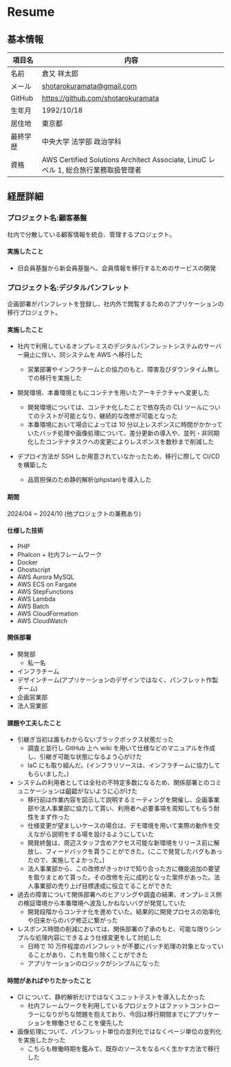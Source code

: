 # Resume

## 基本情報

| 項目名   | 内容                                                                                |
| -------- | ----------------------------------------------------------------------------------- |
| 名前     | 倉又 祥太郎                                                                         |
| メール   | shotarokuramata@gmail.com                                                           |
| GitHub   | https://github.com/shotarokuramata                                                  |
| 生年月   | 1992/10/18                                                                          |
| 居住地   | 東京都                                                                              |
| 最終学歴 | 中央大学 法学部 政治学科                                                            |
| 資格     | AWS Certified Solutions Architect Associate, LinuC レベル 1, 総合旅行業務取扱管理者 |

## 経歴詳細

### プロジェクト名:顧客基盤

社内で分散している顧客情報を統合、管理するプロジェクト。

#### 実施したこと

- 旧会員基盤から新会員基盤へ、会員情報を移行するためのサービスの開発

### プロジェクト名:デジタルパンフレット

企画部署がパンフレットを登録し、社内外で閲覧するためのアプリケーションの移行プロジェクト。

#### 実施したこと

- 社内で利用しているオンプレミスのデジタルパンフレットシステムのサーバー廃止に伴い、同システムを AWS へ移行した

  - 営業部署やインフラチームとの協力のもと、障害及びダウンタイム無しでの移行を実施した

- 開発環境、本番環境ともにコンテナを用いたアーキテクチャへ変更した

  - 開発環境については、コンテナ化したことで依存先の CLI ツールについてのテストが可能となり、継続的な改修が可能となった
  - 本番環境において場合によっては 10 分以上レスポンスに時間がかかっていたバッチ処理や画像処理について、差分更新の導入や、並列・非同期化したコンテナタスクへの変更によりレスポンスを数秒まで削減した

- デプロイ方法が SSH しか用意されていなかったため、移行に際して CI/CD を構築した
  - 品質担保のため静的解析(phpstan)を導入した

#### 期間

2024/04 ~ 2024/10 (他プロジェクトの兼務あり)

#### 仕様した技術

- PHP
- Phalcon + 社内フレームワーク
- Docker
- Ghostscript
- AWS Aurora MySQL
- AWS ECS on Fargate
- AWS StepFunctions
- AWS Lambda
- AWS Batch
- AWS CloudFormation
- AWS CloudWatch

#### 関係部署

- 開発部
  - 私一名
- インフラチーム
- デザインチーム(アプリケーションのデザインではなく、パンフレット作製チーム)
- 企画営業部
- 法人営業部

#### 課題や工夫したこと

- 引継ぎ当初は誰もわからないブラックボックス状態だった
  - 調査と並行し GitHub 上へ wiki を用いて仕様などのマニュアルを作成し、引継ぎ可能な状態になるよう心がけた
  - IaC にも取り組んだ。(インフラリソースは、インフラチームに協力してもらいました。)
- システムの利用者としては全社の不特定多数になるため、関係部署とのコミュニケーションは齟齬がないように心がけた
  - 移行前は作業内容を図示して説明するミーティングを開催し、企画事業部や法人事業部に協力して貰い、利用者へ必要事項を周知してもらう耐性をまず作った
  - 仕様変更が望ましいケースの場合は、デモ環境を用いて実際の動作を交えながら説明をする場を設けるようにしていた
  - 開発終盤は、周辺スタッフ含めアクセス可能な新環境をリリース前に解放し、フィードバックを貰うことができた。(ここで発覚したバグもあったので、実施してよかった。)
  - 法人事業部から、この改修がきっかけで知り合った方に機能追加の要望を取りまとめて貰った。その改修を元に成約となった案件があった。法人事業部の売り上げ目標達成に役立てることができた
- 過去の障害について関係部署へのヒアリングや調査の結果、オンプレミス側の検証環境から本番環境へ波及しかねないバグが発覚していた
  - 開発段階からコンテナ化を進めていた。結果的に開発プロセスの効率化や旧来からのバグ修正に繋がった
- レスポンス時間の削減においては、関係部署の了承のもと、可能な限りシンプルな処理内容にできるよう仕様変更をして対処した
  - 日時で 10 万件程度のパンフレットが不要にバッチ処理の対象となっていることがあり、これを取り除くことができた
  - アプリケーションのロジックがシンプルになった

#### 時間があればやりたかったこと

- CI について、静的解析だけではなくユニットテストを導入したかった
  - 社内フレームワークを利用しているプロジェクトはファットコントローラーになりがちな問題を抱えており、今回は移行期間までにアプリケーションを稼働させることを優先した
- 画像処理について、パンフレット単位の並列化ではなくページ単位の並列化を実施したかった
  - こちらも稼働時期を鑑みて、既存のソースをなるべく生かす方法で移行した
